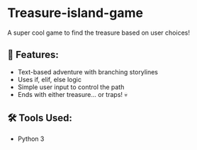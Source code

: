 # Treasure-island-game
A super cool game to find the treasure based on user choices!
## 📌 Features:
- Text-based adventure with branching storylines
- Uses if, elif, else logic
- Simple user input to control the path
- Ends with either treasure... or traps! 💀

## 🛠️ Tools Used:
- Python 3
